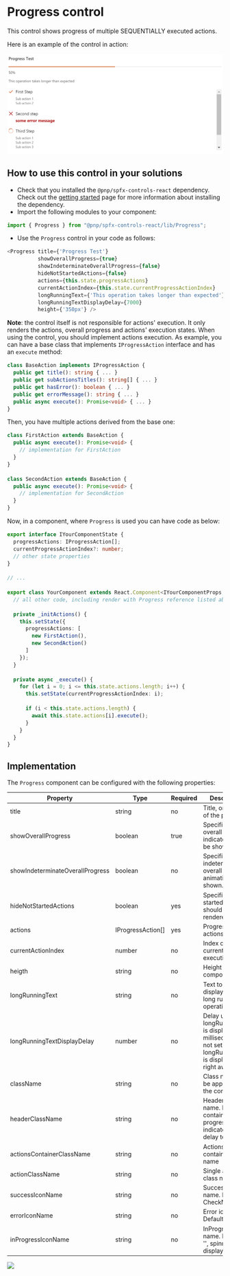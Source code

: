# Progress control

This control shows progress of multiple SEQUENTIALLY executed actions.

Here is an example of the control in action:

![Progress control](../assets/Progress.png)

## How to use this control in your solutions

- Check that you installed the `@pnp/spfx-controls-react` dependency. Check out the [getting started](../../#getting-started) page for more information about installing the dependency.
- Import the following modules to your component:

```TypeScript
import { Progress } from "@pnp/spfx-controls-react/lib/Progress";
```

- Use the `Progress` control in your code as follows:

```TypeScript
<Progress title={'Progress Test'}
          showOverallProgress={true}
          showIndeterminateOverallProgress={false}
          hideNotStartedActions={false}
          actions={this.state.progressActions}
          currentActionIndex={this.state.currentProgressActionIndex}
          longRunningText={'This operation takes longer than expected'}
          longRunningTextDisplayDelay={7000}
          height={'350px'} />
```

**Note**: the control itself is not responsible for actions' execution. It only renders the actions, overall progress and actions' execution states.
When using the control, you should implement actions execution.
As example, you can have a base class that implements `IProgressAction` interface and has an `execute` method:

```TypeScript
class BaseAction implements IProgressAction {
  public get title(): string { ... }
  public get subActionsTitles(): string[] { ... }
  public get hasError(): boolean { ... }
  public get errorMessage(): string { ... }
  public async execute(): Promise<void> { ... }
}
```

Then, you have multiple actions derived from the base one:

```TypeScript
class FirstAction extends BaseAction {
  public async execute(): Promise<void> { 
    // implementation for FirstAction
  }
}

class SecondAction extends BaseAction {
  public async execute(): Promise<void> {
    // implementation for SecondAction
  }
}
```

Now, in a component, where `Progress` is used you can have code as below:

```TypeScript
export interface IYourComponentState {
  progressActions: IProgressAction[];
  currentProgressActionIndex?: number;
  // other state properties
}

// ...

export class YourComponent extends React.Component<IYourComponentProps, IYourComponentState> {
  // all other code, including render with Progress reference listed above

  private _initActions() {
    this.setState({
      progressActions: [
        new FirstAction(),
        new SecondAction()
      ]
    });
  }

  private async _execute() {
    for (let i = 0; i <= this.state.actions.length; i++) {
      this.setState(currentProgressActionIndex: i);

      if (i < this.state.actions.length) {
        await this.state.actions[i].execute();
      }
    }
  }
}
```

## Implementation

The `Progress` component can be configured with the following properties:

| Property | Type | Required | Description |
| ---- | ---- | ---- | ---- |
| title | string | no | Title, or header, of the progress. |
| showOverallProgress | boolean | true | Specifies if overall progress indicator should be shown. |
| showIndeterminateOverallProgress | boolean | no | Specifies if indeterminate overall progress animation will be shown. |
| hideNotStartedActions | boolean | yes | Specifies if not started actions should not be rendered. |
| actions | IProgressAction[] | yes | Progress actions |
| currentActionIndex | number | no | Index of currently executing action |
| heigth | string | no | Height of the component |
| longRunningText | string | no | Text to be displayed for long running operations |
| longRunningTextDisplayDelay | number | no | Delay until longRunningText is displayed im milliseconds. If not set or 0 longRunningText is displayed right away. |
| className | string | no | Class name to be applied to the component |
| headerClassName | string | no | Header class name. Header contains title, progress indicator, and delay text |
| actionsContainerClassName | string | no | Actions container class name |
| actionClassName | string | no | Single action class name |
| successIconName | string | no | Success icon name. Default is CheckMark |
| errorIconName | string | no | Error icon name. Default is Error |
| inProgressIconName | string | no | InProgress icon name. Default is '', spinner is displayed. |

![](https://telemetry.sharepointpnp.com/sp-dev-fx-controls-react/wiki/controls/Progress)
